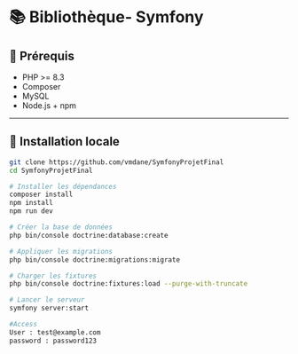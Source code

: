 # :books: Bibliothèque- Symfony 

## :wrench: Prérequis

- PHP >= 8.3
- Composer
- MySQL
- Node.js + npm

---

## :rocket: Installation locale

```bash
git clone https://github.com/vmdane/SymfonyProjetFinal
cd SymfonyProjetFinal

# Installer les dépendances
composer install
npm install
npm run dev

# Créer la base de données
php bin/console doctrine:database:create

# Appliquer les migrations
php bin/console doctrine:migrations:migrate

# Charger les fixtures
php bin/console doctrine:fixtures:load --purge-with-truncate

# Lancer le serveur
symfony server:start

#Access
User : test@example.com
password : password123
